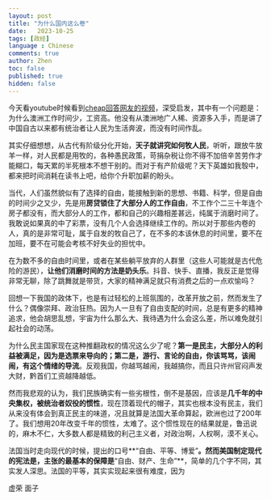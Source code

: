 ```yaml
---
layout: post
title: "为什么国内这么卷"
date:   2023-10-25
tags: [政经]
language : Chinese
comments: true
author: Zhen
toc: false
published: true
hidden: false
---
```

今天看youtube时候看到[cheap回答网友的视频](https://www.youtube.com/watch?v=6mS7mntKLuc)，深受启发，其中有一个问题是：为什么澳洲工作时间少，工资高。他没有从澳洲地广人稀、资源多入手，而是讲了中国自古以来都有统治者让人民为生活奔波，而没有时间作乱。

其实仔细想想，从古代有阶级分化开始，**天子就讲究如何牧人民**，听听，跟放牛放羊一样，对人民都是用牧的，各种愚民政策，苛捐杂税让你不得不加倍辛苦劳作才能糊口，每天累的半死根本不想干别的。而对于有产阶级呢？天下英雄如我彀中，都来把时间消耗在读书上吧，给你个升职加薪的盼头。

当代，人们虽然貌似有了选择的自由，能接触到新的思想、书籍、科学，但是自由的时间少之又少，先是用**房贷锁住了大部分人的工作自由**，不工作个二三十年连个房子都没有，而大部分人的工作，都和自己的兴趣相差甚远，纯属于消磨时间了。我敢说如果真的中了彩票，没有几个人会选择继续工作的。所以对于那些内卷的人，真的是非常可耻，属于自发的牧自己了，在不多的本该休息的时间里，要不在加班，要不在可能会考核不好失业的担忧中。

在为数不多的自由时间里，或者在某些躺平放弃的人群里（这些人可能就是古代危险的游民），**让他们消磨时间的方法是奶头乐**。抖音、快手、直播，我反正是觉得非常无聊，除了跳舞就是带货，大家的精神满足就只有消费之后的一点欢愉吗？

回想一下我国的政体下，也是有过轻松的上班氛围的，改革开放之前，然而发生了什么？偶像崇拜、政治狂热。因为人一旦有了自由支配的时间，总是有更多的精神追求，他会胡思乱想，宇宙为什么那么大、我待遇为什么会这么差，所以难免就引起社会的动荡。

为什么民主国家现在这种推翻政权的情况这么少了呢？**第一是民主，大部分人的利益被满足，因为是选票来导向的；第二是，游行、言论的自由，你该骂骂，该闹闹，有这个情绪的导流**。反观我国，你越骂越闹，我越搞你，而且只许州官闷声发大财，黔首们工资越降越低。

然而我悲观的认为，我们民族确实有一些劣根性，倒不是基因，应该是**几千年的中央集权，被统治者奴役的惯性**，现在顶着现代的帽子，其实也根本没有民主，我们从来没有体会到真正民主的味道，况且就算是法国大革命算起，欧洲也过了200年了。我们想用20年改变千年的惯性，太难了。这个惯性现在的结果就是，鲁迅说的，麻木不仁，大多数人都是精致的利己主义者，对政治啊，人权啊，漠不关心。

法国当时走向现代的时候，提出的口号**“自由、平等、博爱”**。然而美国制定现代的宪法是，主张的最基本的保障是**“自由、财产、生命”**，简单的几个字不同，其实发人深思。法国的平等，其实实现起来很有难度，因为

虚荣 面子
<!--stackedit_data:
eyJoaXN0b3J5IjpbLTU0NjQ5NDg3NSwtMTc0ODY5MjI4NV19
-->
